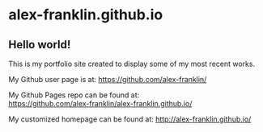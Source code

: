 alex-franklin.github.io
====================

## Hello world!

This is my portfolio site created to display some of my most recent works. 

My Github user page is at: 
https://github.com/alex-franklin/

My Github Pages repo can be found at:  
https://github.com/alex-franklin/alex-franklin.github.io/

My customized homepage can be found at:
http://alex-franklin.github.io/
